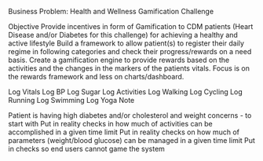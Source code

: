 Business Problem: Health and Wellness Gamification Challenge

Objective
Provide incentives in form of Gamification to CDM patients (Heart Disease and/or Diabetes for this challenge) for achieving a healthy and active
lifestyle
Build a framework to allow patient(s) to register their daily regime in following categories and check their progress/rewards on a need basis.
Create a gamification engine to provide rewards based on the activities and the changes in the markers of the patients vitals.
Focus is on the rewards framework and less on charts/dashboard.

Log Vitals
Log BP
Log Sugar
Log Activities
Log Walking
Log Cycling
Log Running
Log Swimming
Log Yoga
Note

Patient is having high diabetes and/or cholesterol and weight concerns - to start with
Put in reality checks in how much of activities can be accomplished in a given time limit
Put in reality checks on how much of parameters (weight/blood glucose) can be managed in a given time limit
Put in checks so end users cannot game the system